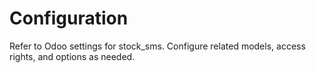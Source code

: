 # Configuration

Refer to Odoo settings for stock_sms. Configure related models, access rights, and options as needed.
